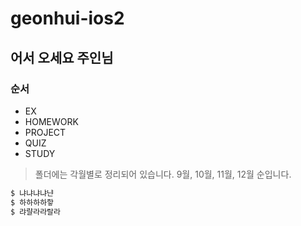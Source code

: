 # geonhui-ios2
## 어서 오세요 주인님

### 순서

 - EX
 - HOMEWORK
 - PROJECT
 - QUIZ
 - STUDY

> 폴더에는 각월별로 정리되어 있습니다.
> 9월, 10월, 11월, 12월 순입니다.

```sh
$ 냐냐냐냐냔
$ 하하하하핳
$ 랴랼라라랄라
```

